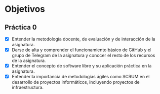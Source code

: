 # Objetivos

## Práctica 0

- [x] Entender la metodología docente, de evaluación y de interacción de la asignatura.
- [x] Darse de alta y comprender el funcionamiento básico de GitHub y el grupo de Telegram de la asignatura y conocer el resto de los recursos de la asignatura.
- [x] Entender el concepto de software libre y su aplicación práctica en la asignatura.
- [x] Entender la importancia de metodologías ágiles como SCRUM en el desarrollo de proyectos informáticos, incluyendo proyectos de infraestructura.

